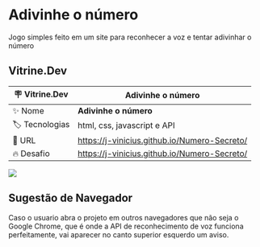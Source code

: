 # Adivinhe o número

Jogo simples feito em um site para reconhecer a voz e tentar adivinhar o número

## Vitrine.Dev

| :placard: Vitrine.Dev | Adivinhe o número |
| -------------  | --- |
| :sparkles: Nome        | **Adivinhe o número**
| :label: Tecnologias | html, css, javascript e API
| :rocket: URL         | https://j-vinicius.github.io/Numero-Secreto/
| :fire: Desafio     | https://j-vinicius.github.io/Numero-Secreto/

![](https://github.com/J-Vinicius/Numero-Secreto/assets/80431647/b55bf9ef-bfde-4c60-a289-fcc6d23a50f4#vitrinedev)

## Sugestão de Navegador

Caso o usuario abra o projeto em outros navegadores que não seja o Google Chrome, que é onde a API de reconhecimento de voz funciona perfeitamente, vai aparecer no canto superior esquerdo um aviso.

